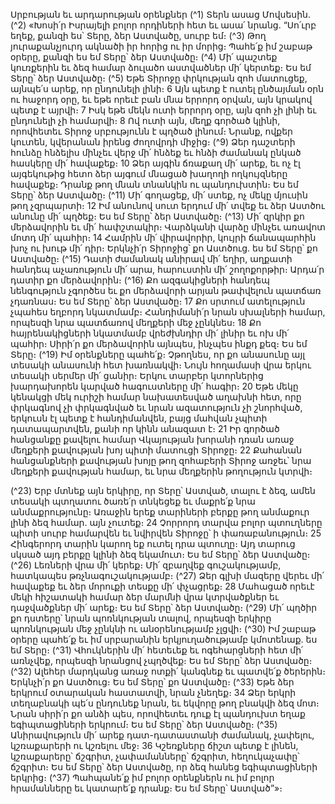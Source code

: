 
Սրբության եւ արդարության օրենքներ
(^1) Տերն ասաց Մովսեսին. (^2) «Խոսի՛ր Իսրայելի բոլոր որդիների հետ եւ ասա՛ նրանց. “Սո՛ւրբ եղեք, քանզի ես՝ Տերը, ձեր
Աստվածը, սուրբ եմ։
(^3) Թող յուրաքանչյուրդ ակնածի իր հորից ու իր մորից։
Պահե՛ք իմ շաբաթ օրերը, քանզի ես եմ Տերը՝ ձեր Աստվածը։
(^4) Մի՛ պաշտեք կուռքերին եւ ձեզ համար ձուլածո աստվածներ մի՛ կերտեք։ Ես եմ Տերը՝ ձեր Աստվածը։
(^5) Եթե Տիրոջը փրկության զոհ մատուցեք, այնպե՛ս արեք, որ ընդունելի լինի։ 6 Այն պետք է ուտել ընծայման օրն ու
հաջորդ օրը, եւ եթե որեւէ բան մնա երրորդ օրվան, այն կրակով պետք է այրվի։ 7 Իսկ եթե մեկն ուտի երրորդ օրը, այն զոհ
չի լինի եւ ընդունելի չի համարվի։ 8 Ով ուտի այն, մեղք գործած կլինի, որովհետեւ Տիրոջ սրբությունն է պղծած լինում։
Նրանք, ովքեր կուտեն, կվերանան իրենց ժողովրդի միջից։
(^9) Ձեր դաշտերի հունձը հնձելիս մինչեւ վերջ մի՛ հնձեք եւ հնձի ժամանակ ընկած հասկերը մի՛ հավաքեք։ 10 Ձեր այգին
ճռաքաղ մի՛ արեք, եւ ոչ էլ այգեկութից հետո ձեր այգում մնացած խաղողի ողկույզները հավաքեք։ Դրանք թող մնան
տնանկին ու պանդուխտին։ Ես եմ Տերը՝ ձեր Աստվածը։
(^11) Մի՛ գողացեք, մի՛ ստեք, ոչ մեկը մյուսին թող չզրպարտի։ 12 Իմ անունով սուտ երդում մի՛ տվեք եւ ձեր Աստծու
անունը մի՛ պղծեք։ Ես եմ Տերը՝ ձեր Աստվածը։
(^13) Մի՛ զրկիր քո մերձավորին եւ մի՛ հափշտակիր։ Վարձկանի վարձը մինչեւ առավոտ մոտդ մի՛ պահիր։ 14 Համրին մի՛
վիրավորիր, կույրի ճանապարհին խոչ ու խութ մի՛ դիր։ Երկնչի՛ր Տիրոջից՝ քո Աստծուց. ես եմ Տերը՝ քո Աստվածը։
(^15) Դատի ժամանակ անիրավ մի՛ եղիր, աղքատի հանդեպ աչառություն մի՛ արա, հարուստին մի՛ շողոքորթիր։ Արդա՛ր
դատիր քո մերձավորին։
(^16) Քո ազգակիցների հանդեպ նենգություն չգործես եւ քո մերձավորի արյան թափվելուն պատճառ չդառնաս։ Ես եմ
Տերը՝ ձեր Աստվածը։ 17 Քո սրտում ատելություն չպահես եղբորդ նկատմամբ։ Հանդիմանի՛ր նրան սխալների համար,
որպեսզի նրա պատճառով մեղքերի մեջ չընկնես։ 18 Քո հայրենակիցների նկատմամբ վրեժխնդիր մի՛ լինիր եւ ոխ մի՛
պահիր։ Սիրի՛ր քո մերձավորին այնպես, ինչպես ինքդ քեզ։ Ես եմ Տերը։
(^19) Իմ օրենքները պահե՛ք։ Չթողնես, որ քո անասունը այլ տեսակի անասունի հետ խառնակվի։ Նույն հողամասի վրա
երկու տեսակի սերմեր մի՛ ցանիր։ Երկու տարբեր կտորներից խարդախորեն կարված հագուստները մի՛ հագիր։ 20 Եթե
մեկը կենակցի մեկ ուրիշի համար նախատեսված աղախնի հետ, որը փրկագնով չի փրկագնված եւ նրան ազատություն
չի շնորհված, երկուսն էլ պետք է հանդիմանվեն, բայց մահվան չպիտի դատապարտվեն, քանի որ կինն անազատ է։ 21 Իր
գործած հանցանքը քավելու համար Վկայության խորանի դռան առաջ մեղքերի քավության խոյ պիտի մատուցի
Տիրոջը։ 22 Քահանան հանցանքների քավության խոյը թող զոհաբերի Տիրոջ առջեւ՝ նրա մեղքերի քավության համար, եւ
նրա մեղքերին թողություն կտրվի։


(^23) Երբ մտնեք այն երկիրը, որ Տերը՝ Աստված, տալու է ձեզ, ամեն տեսակի պտղատու ծառե՛ր տնկեցեք եւ մաքրե՛ք
նրա անմաքրությունը։ Առաջին երեք տարիների բերքը թող անմաքուր լինի ձեզ համար. այն չուտեք։ 24 Չորրորդ տարվա
բոլոր պտուղները պիտի սուրբ համարվեն եւ նվիրվեն Տիրոջը՝ ի փառաբանություն։ 25 Հինգերորդ տարին կարող եք ուտել
դրա պտուղը։ Այդ տարուց սկսած այդ բերքը կլինի ձեզ եկամուտ։ Ես եմ Տերը՝ ձեր Աստվածը։
(^26) Լեռների վրա մի՛ կերեք։ Մի՛ զբաղվեք գուշակությամբ, հատկապես թռչնագուշակությամբ։
(^27) Ձեր գլխի մազերը վերեւ մի՛ հավաքեք եւ ձեր մորուքի տեսքը մի՛ փչացրեք։ 28 Մահացած որեւէ մեկի հիշատակի
համար ձեր մարմնի վրա կտրվածքներ եւ դաջվածքներ մի՛ արեք։ Ես եմ Տերը՝ ձեր Աստվածը։
(^29) Մի՛ պղծիր քո դստերը՝ նրան պոռնկության տալով, որպեսզի երկիրը պոռնկության մեջ չընկնի ու անօրենությամբ
չլցվի։
(^30) Իմ շաբաթ օրերը պահե՛ք եւ իմ սրբարանին երկյուղածությամբ կմոտենաք. ես եմ Տերը։
(^31) Վհուկներին մի՛ հետեւեք եւ ոգեհարցների հետ մի՛ առնչվեք, որպեսզի նրանցով չպղծվեք։ Ես եմ Տերը՝ ձեր
Աստվածը։
(^32) Ալեհեր մարդկանց առաջ ոտքի՛ կանգնեք եւ պատվե՛ք ծերերին։ Երկնչի՛ր քո Աստծուց։ Ես եմ Տերը՝ քո Աստվածը։
(^33) Եթե ձեր երկրում օտարական հաստատվի, նրան չնեղեք։ 34 Ձեր երկրի տեղաբնակի պե՛ս ընդունեք նրան, եւ եկվորը
թող բնակվի ձեզ մոտ։ Նրան սիրի՛ր քո անձի պես, որովհետեւ դուք էլ պանդուխտ եղաք եգիպտացիների երկրում։ Ես եմ
Տերը՝ ձեր Աստվածը։
(^35) Անիրավություն մի՛ արեք դատ-դատաստանի ժամանակ, չափելու, կշռաքարերի ու կշռելու մեջ։ 36 Կշեռքները ճիշտ
պետք է լինեն, կշռաքարերը՝ ճշգրիտ, չափամանները՝ ճշգրիտ, հեղուկաչափը՝ ճշգրիտ։ Ես եմ Տերը՝ ձեր Աստվածը, որ
ձեզ հանեց եգիպտացիների երկրից։
(^37) Պահպանե՛ք իմ բոլոր օրենքներն ու իմ բոլոր հրամանները եւ կատարե՛ք դրանք։ Ես եմ Տերը՝ Աստված”»։
